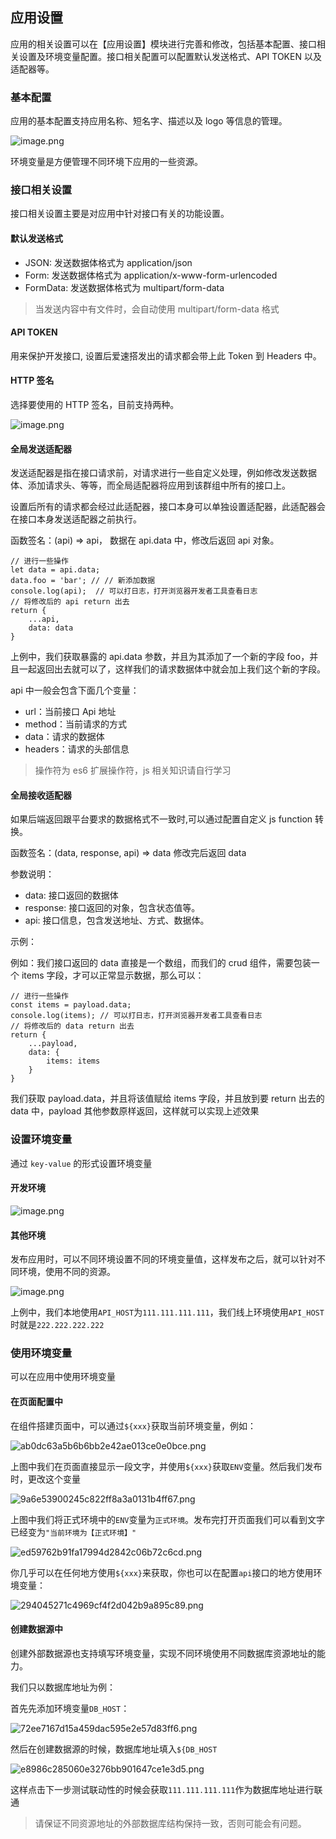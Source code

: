 ## 应用设置

应用的相关设置可以在【应用设置】模块进行完善和修改，包括基本配置、接口相关设置及环境变量配置。接口相关配置可以配置默认发送格式、API TOKEN 以及适配器等。

### 基本配置

应用的基本配置支持应用名称、短名字、描述以及 logo 等信息的管理。

![image.png](/img/应用管理/image_c5a081a.png)

环境变量是方便管理不同环境下应用的一些资源。

### 接口相关设置

接口相关设置主要是对应用中针对接口有关的功能设置。

#### 默认发送格式

- JSON: 发送数据体格式为 application/json
- Form: 发送数据体格式为 application/x-www-form-urlencoded
- FormData: 发送数据体格式为 multipart/form-data

> 当发送内容中有文件时，会自动使用 multipart/form-data 格式

#### API TOKEN

用来保护开发接口, 设置后爱速搭发出的请求都会带上此 Token 到 Headers 中。

#### HTTP 签名

选择要使用的 HTTP 签名，目前支持两种。

![image.png](/img/应用管理/image_3af9c29.png)

#### 全局发送适配器

发送适配器是指在接口请求前，对请求进行一些自定义处理，例如修改发送数据体、添加请求头、等等，而全局适配器将应用到该群组中所有的接口上。

设置后所有的请求都会经过此适配器，接口本身可以单独设置适配器，此适配器会在接口本身发送适配器之前执行。

函数签名：(api) => api， 数据在 api.data 中，修改后返回 api 对象。

```
// 进行一些操作
let data = api.data;
data.foo = 'bar'; // // 新添加数据
console.log(api);  // 可以打日志，打开浏览器开发者工具查看日志
// 将修改后的 api return 出去
return {
    ...api,
    data: data
}
```

上例中，我们获取暴露的 api.data 参数，并且为其添加了一个新的字段 foo，并且一起返回出去就可以了，这样我们的请求数据体中就会加上我们这个新的字段。

api 中一般会包含下面几个变量：

- url：当前接口 Api 地址
- method：当前请求的方式
- data：请求的数据体
- headers：请求的头部信息

> 操作符为 es6 扩展操作符，js 相关知识请自行学习

#### 全局接收适配器

如果后端返回跟平台要求的数据格式不一致时,可以通过配置自定义 js function 转换。

函数签名：(data, response, api) => data 修改完后返回 data

参数说明：

- data: 接口返回的数据体
- response: 接口返回的对象，包含状态值等。
- api: 接口信息，包含发送地址、方式、数据体。

示例：

例如：我们接口返回的 data 直接是一个数组，而我们的 crud 组件，需要包装一个 items 字段，才可以正常显示数据，那么可以：

```
// 进行一些操作
const items = payload.data;
console.log(items); // 可以打日志，打开浏览器开发者工具查看日志
// 将修改后的 data return 出去
return {
    ...payload,
    data: {
        items: items
    }
}
```

我们获取 payload.data，并且将该值赋给 items 字段，并且放到要 return 出去的 data 中，payload 其他参数原样返回，这样就可以实现上述效果

### 设置环境变量

通过 `key-value` 的形式设置环境变量

#### 开发环境

![image.png](/img/应用管理/image_f1b836b.png)

#### 其他环境

发布应用时，可以不同环境设置不同的环境变量值，这样发布之后，就可以针对不同环境，使用不同的资源。

![image.png](/img/应用管理/image_14d87da.png)

上例中，我们本地使用`API_HOST`为`111.111.111.111`，我们线上环境使用`API_HOST`时就是`222.222.222.222`

### 使用环境变量

可以在应用中使用环境变量

#### 在页面配置中

在组件搭建页面中，可以通过`${xxx}`获取当前环境变量，例如：

![ab0dc63a5b6b6bb2e42ae013ce0e0bce.png](/img/应用管理/ab0dc63a5b6b6bb2e42ae013ce0e0bce_ab0dc63.png)

上图中我们在页面直接显示一段文字，并使用`${xxx}`获取`ENV`变量。然后我们发布时，更改这个变量

![9a6e53900245c822ff8a3a0131b4ff67.png](/img/应用管理/9a6e53900245c822ff8a3a0131b4ff67_9a6e539.png)

上图中我们将正式环境中的`ENV`变量为`正式环境`。发布完打开页面我们可以看到文字已经变为`"当前环境为【正式环境】"`

![ed59762b91fa17994d2842c06b72c6cd.png](/img/应用管理/ed59762b91fa17994d2842c06b72c6cd_ed59762.png)

你几乎可以在任何地方使用`${xxx}`来获取，你也可以在配置`api`接口的地方使用环境变量：

![294045271c4969cf4f2d042b9a895c89.png](/img/应用管理/294045271c4969cf4f2d042b9a895c89_2940452.png)

#### 创建数据源中

创建外部数据源也支持填写环境变量，实现不同环境使用不同数据库资源地址的能力。

我们只以数据库地址为例：

首先先添加环境变量`DB_HOST`：

![72ee7167d15a459dac595e2e57d83ff6.png](/img/应用管理/72ee7167d15a459dac595e2e57d83ff6_72ee716.png)

然后在创建数据源的时候，数据库地址填入`${DB_HOST`

![e8986c285060e3276bb901647ce1e3d5.png](/img/应用管理/e8986c285060e3276bb901647ce1e3d5_e8986c2.png)

这样点击下一步测试联动性的时候会获取`111.111.111.111`作为数据库地址进行联通

> 请保证不同资源地址的外部数据库结构保持一致，否则可能会有问题。

